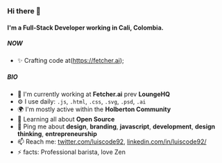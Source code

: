 ### Hi there 👋

#### I'm a Full-Stack Developer working in Cali, Colombia.

##### NOW

- ✨ Crafting code at(https://fetcher.ai);

##### BIO

- 🏢 I'm currently working at **Fetcher.ai** prev **LoungeHQ**
- ⚙️ I use daily: `.js`, `.html`, `.css`, `.svg`, `.psd`, `.ai`
- 🌍 I'm mostly active within the **Holberton Community**
- 🌱 Learning all about **Open Source**
- 💬 Ping me about **design**, **branding**, **javascript**, **development**, **design thinking**, **entrepreneurship**
- 📫 Reach me: [twitter.com/luiscode92](https://twitter.com/luiscode92), [linkedin.com/in/luiscode92/](https://www.linkedin.com/in/luiscode92/)
- ⚡️ facts: Professional barista, love Zen 
